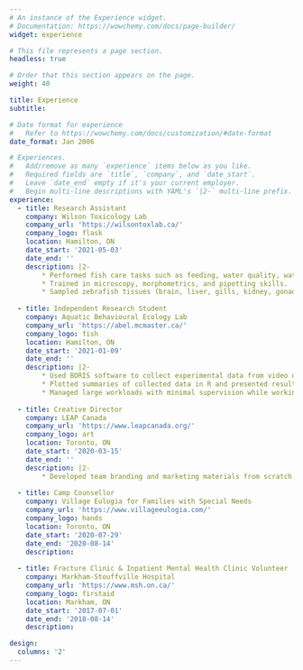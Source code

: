 ```yaml
---
# An instance of the Experience widget.
# Documentation: https://wowchemy.com/docs/page-builder/
widget: experience

# This file represents a page section.
headless: true

# Order that this section appears on the page.
weight: 40

title: Experience
subtitle:

# Date format for experience
#   Refer to https://wowchemy.com/docs/customization/#date-format
date_format: Jan 2006

# Experiences.
#   Add/remove as many `experience` items below as you like.
#   Required fields are `title`, `company`, and `date_start`.
#   Leave `date_end` empty if it's your current employer.
#   Begin multi-line descriptions with YAML's `|2-` multi-line prefix.
experience:
  - title: Research Assistant
    company: Wilson Toxicology Lab
    company_url: 'https://wilsontoxlab.ca/'
    company_logo: flask
    location: Hamilton, ON
    date_start: '2021-05-03'
    date_end: ''
    description: |2-
        * Performed fish care tasks such as feeding, water quality, water changes, and taking water samples.
        * Trained in microscopy, morphometrics, and pipetting skills.
        * Sampled zebrafish tissues (brain, liver, gills, kidney, gonads, intestines, and muscle).
        
  - title: Independent Research Student
    company: Aquatic Behavioural Ecology Lab
    company_url: 'https://abel.mcmaster.ca/'
    company_logo: fish
    location: Hamilton, ON
    date_start: '2021-01-09'
    date_end: ''
    description: |2-
        * Used BORIS software to collect experimental data from video observations.
        * Plotted summaries of collected data in R and presented results.
        * Managed large workloads with minimal supervision while working remotely.
        
  - title: Creative Director
    company: LEAP Canada
    company_url: 'https://www.leapcanada.org/'
    company_logo: art
    location: Toronto, ON
    date_start: '2020-03-15'
    date_end: ''
    description: |2-
        * Developed team branding and marketing materials from scratch with creative team.
    
  - title: Camp Counsellor
    company: Village Eulogia for Families with Special Needs
    company_url: 'https://www.villageeulogia.com/'
    company_logo: hands
    location: Toronto, ON
    date_start: '2020-07-29'
    date_end: '2020-08-14'
    description:
    
  - title: Fracture Clinic & Inpatient Mental Health Clinic Volunteer
    company: Markham-Stouffville Hospital
    company_url: 'https://www.msh.on.ca/'
    company_logo: firstaid
    location: Markham, ON
    date_start: '2017-07-01'
    date_end: '2018-08-14'
    description:

design:
  columns: '2'
---
```


